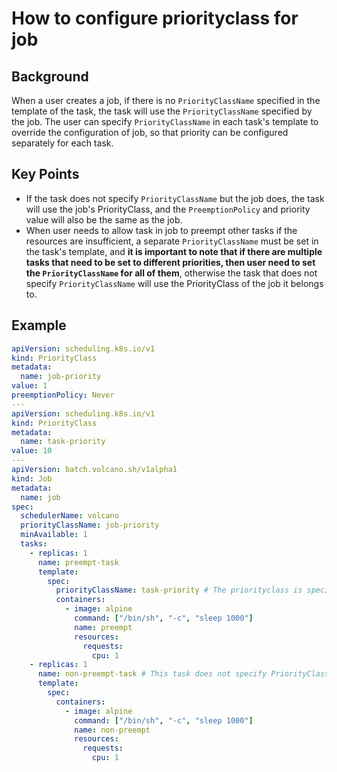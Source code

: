 # How to configure priorityclass for job

## Background
When a user creates a job, if there is no `PriorityClassName` specified in the template of the task, the task will use the `PriorityClassName` specified by the job. The user can specify `PriorityClassName` in each task's template to override the configuration of job, so that priority can be configured separately for each task.

## Key Points
- If the task does not specify `PriorityClassName` but the job does, the task will use the job's PriorityClass, and the `PreemptionPolicy` and priority value will also be the same as the job. 
- When user needs to allow task in job to preempt other tasks if the resources are insufficient, a separate `PriorityClassName` must be set in the task's template, and **it is important to note that if there are multiple tasks that need to be set to different priorities, then user need to set the `PriorityClassName` for all of them**, otherwise the task that does not specify `PriorityClassName` will use the PriorityClass of the job it belongs to.

## Example
```yaml
apiVersion: scheduling.k8s.io/v1
kind: PriorityClass
metadata:
  name: job-priority
value: 1
preemptionPolicy: Never
---
apiVersion: scheduling.k8s.io/v1
kind: PriorityClass
metadata:
  name: task-priority
value: 10
---
apiVersion: batch.volcano.sh/v1alpha1
kind: Job
metadata:
  name: job
spec:
  schedulerName: volcano
  priorityClassName: job-priority
  minAvailable: 1
  tasks:
    - replicas: 1
      name: preempt-task
      template:
        spec:
          priorityClassName: task-priority # The priorityclass is specified individually for this task
          containers:
            - image: alpine
              command: ["/bin/sh", "-c", "sleep 1000"]
              name: preempt
              resources:
                requests:
                  cpu: 1
    - replicas: 1
      name: non-preempt-task # This task does not specify PriorityClassName, so it will use the "job-priority" priorityclass specified by job
      template:
        spec:
          containers:
            - image: alpine
              command: ["/bin/sh", "-c", "sleep 1000"]
              name: non-preempt
              resources:
                requests:
                  cpu: 1
```